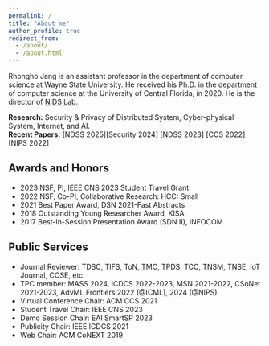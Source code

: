 ```yaml
---
permalink: /
title: "About me"
author_profile: true
redirect_from: 
  - /about/
  - /about.html
---
```


Rhongho Jang is an assistant professor in the department of computer science at Wayne State University. He received his Ph.D. in the department of computer science at the University of Central Florida, in 2020. 
He is the director of [NIDS Lab](/team/). 

<b>Research:</b> Security & Privacy of Distributed System, Cyber-physical System, Internet, and AI.
<br>
<b>Recent Papers:</b>  [NDSS 2025][Security 2024] [NDSS 2023] [CCS 2022] [NIPS 2022]


Awards and Honors
---
* 2023 NSF, PI, IEEE CNS 2023 Student Travel Grant 
* 2022 NSF, Co-PI, Collaborative Research: HCC: Small
* 2021 Best Paper Award, DSN 2021-Fast Abstracts
* 2018 Outstanding Young Researcher Award, KISA
* 2017 Best-In-Session Presentation Award (SDN II), INFOCOM

Public Services
---
* Journal Reviewer: TDSC, TIFS, ToN, TMC, TPDS, TCC, TNSM, TNSE, IoT Journal, COSE, etc.
* TPC member: MASS 2024, ICDCS 2022-2023, MSN 2021-2022, CSoNet 2021-2023, AdvML Frontiers 2022 (@ICML), 2024 (@NIPS)
* Virtual Conference Chair: ACM CCS 2021
* Student Travel Chair: IEEE CNS 2023
* Demo Session Chair: EAI SmartSP 2023
* Publicity Chair: IEEE ICDCS 2021
* Web Chair: ACM CoNEXT 2019
